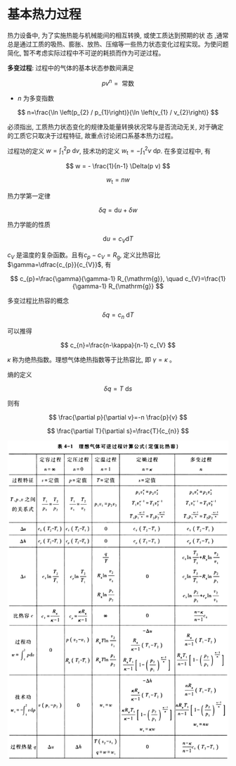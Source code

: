 # 基本热力过程

热力设备中, 为了实施热能与机械能间的相互转换, 或使工质达到预期的状
态 ,通常总是通过工质的吸热、膨胀、放热、压缩等一些热力状态变化过程实现。为使问题简化, 暂不考虑实际过程中不可逆的耗损而作为可逆过程。

**多变过程**: 过程中的气体的基本状态参数间满足

$$
p v^{n}=\text { 常数 }
$$

- $n$  为多变指数

$$
n=\frac{\ln \left(p_{2} / p_{1}\right)}{\ln \left(v_{1} / v_{2}\right)}
$$

必须指出, 工质热力状态变化的规律及能量转换状况常与是否流动无关, 对于确定的工质它只取决于过程特征, 故重点讨论闭口系基本热力过程。



过程功的定义 $w=\int_{1}^{2} p \mathrm{~d} v$,  技术功的定义 $w_{\mathrm{t}}=-\int_{1}^{2} v \mathrm{~d} p$.  在多变过程中,  有

$$
w = - \frac{1}{n-1} \Delta(p v)
$$

$$
w_{\mathrm{t}}=n w
$$

热力学第一定律

$$
\delta q=\mathrm{d} u+\delta w
$$

热力学能的性质

$$
\mathrm{d} u=c_{V} \mathrm{d} T
$$

$c_{V}$ 是温度的复杂函数。且有$c_{p}-c_{V}=R_{\mathrm{g}}$,  定义比热容比 $\gamma=\dfrac{c_{p}}{c_{V}}$,  有

$$
c_{p}=\frac{\gamma}{\gamma-1} R_{\mathrm{g}}, \quad c_{V}=\frac{1}{\gamma-1} R_{\mathrm{g}}
$$

多变过程比热容的概念

$$
\delta q=c_{n} \mathrm{~d} T
$$

可以推得

$$
c_{n}=\frac{n-\kappa}{n-1} c_{V}
$$

$\kappa$  称为绝热指数。理想气体绝热指数等于比热容比, 即  $\gamma=\kappa$  。

熵的定义

$$
\delta q=T \mathrm{~d} s
$$

则有

$$
\frac{\partial p}{\partial v}=-n \frac{p}{v}
$$

$$
\frac{\partial T}{\partial s}=\frac{T}{c_{n}}
$$

![](figure/20230518090101.png)